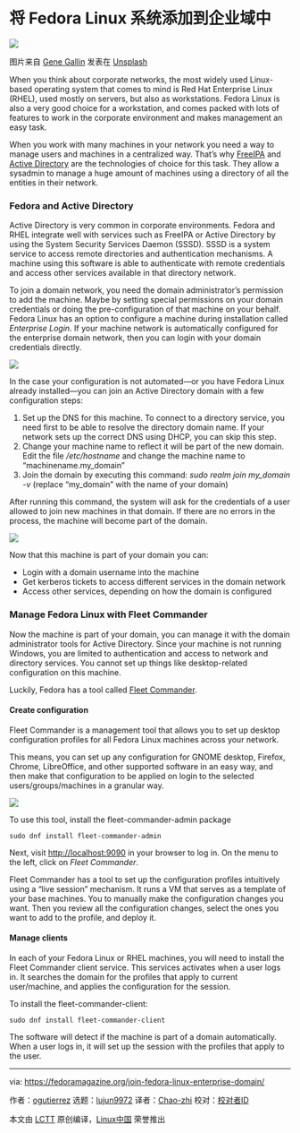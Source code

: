 [#]: subject: (Joining Fedora Linux to an enterprise domain)
[#]: via: (https://fedoramagazine.org/join-fedora-linux-enterprise-domain/)
[#]: author: (ogutierrez https://fedoramagazine.org/author/ogutierrez/)
[#]: collector: (lujun9972)
[#]: translator: (Chao-zhi)
[#]: reviewer: ( )
[#]: publisher: ( )
[#]: url: ( )

将 Fedora Linux 系统添加到企业域中
======

![][1]

图片来自 [Gene Gallin][2] 发表在 [Unsplash][3]

When you think about corporate networks, the most widely used Linux-based operating system that comes to mind is Red Hat Enterprise Linux (RHEL), used mostly on servers, but also as workstations. Fedora Linux is also a very good choice for a workstation, and comes packed with lots of features to work in the corporate environment and makes management an easy task.



When you work with many machines in your network you need a way to manage users and machines in a centralized way. That’s why [FreeIPA][4] and [Active Directory][5] are the technologies of choice for this task. They allow a sysadmin to manage a huge amount of machines using a directory of all the entities in their network.

### Fedora and Active Directory

Active Directory is very common in corporate environments. Fedora and RHEL integrate well with services such as FreeIPA or Active Directory by using the System Security Services Daemon (SSSD). SSSD is a system service to access remote directories and authentication mechanisms. A machine using this software is able to authenticate with remote credentials and access other services available in that directory network.

To join a domain network, you need the domain administrator’s permission to add the machine. Maybe by setting special permissions on your domain credentials or doing the pre-configuration of that machine on your behalf. Fedora Linux has an option to configure a machine during installation called _Enterprise Login_. If your machine network is automatically configured for the enterprise domain network, then you can login with your domain credentials directly.

![][6]

In the case your configuration is not automated—or you have Fedora Linux already installed—you can join an Active Directory domain with a few configuration steps:

  1. Set up the DNS for this machine. To connect to a directory service, you need first to be able to resolve the directory domain name. If your network sets up the correct DNS using DHCP, you can skip this step.
  2. Change your machine name to reflect it will be part of the new domain. Edit the file _/etc/hostname_ and change the machine name to “machinename.my_domain”
  3. Join the domain by executing this command: _sudo realm join my_domain -v_ (replace “my_domain” with the name of your domain)



After running this command, the system will ask for the credentials of a user allowed to join new machines in that domain. If there are no errors in the process, the machine will become part of the domain.

![][7]

Now that this machine is part of your domain you can:

  * Login with a domain username into the machine
  * Get kerberos tickets to access different services in the domain network
  * Access other services, depending on how the domain is configured



### Manage Fedora Linux with Fleet Commander

Now the machine is part of your domain, you can manage it with the domain administrator tools for Active Directory. Since your machine is not running Windows, you are limited to authentication and access to network and directory services. You cannot set up things like desktop-related configuration on this machine.

Luckily, Fedora has a tool called [Fleet Commander][8].

#### Create configuration

Fleet Commander is a management tool that allows you to set up desktop configuration profiles for all Fedora Linux machines across your network.

This means, you can set up any configuration for GNOME desktop, Firefox, Chrome, LibreOffice, and other supported software in an easy way, and then make that configuration to be applied on login to the selected users/groups/machines in a granular way.

![][9]

To use this tool, install the fleet-commander-admin package

```
sudo dnf install fleet-commander-admin
```

Next, visit [http://localhost:9090][10] in your browser to log in. On the menu to the left, click on _Fleet Commander_.

Fleet Commander has a tool to set up the configuration profiles intuitively using a “live session” mechanism. It runs a VM that serves as a template of your base machines. You to manually make the configuration changes you want. Then you review all the configuration changes, select the ones you want to add to the profile, and deploy it.

#### Manage clients

In each of your Fedora Linux or RHEL machines, you will need to install the Fleet Commander client service. This services activates when a user logs in. It searches the domain for the profiles that apply to current user/machine, and applies the configuration for the session.

To install the fleet-commander-client:

```
sudo dnf install fleet-commander-client
```

The software will detect if the machine is part of a domain automatically. When a user logs in, it will set up the session with the profiles that apply to the user.

--------------------------------------------------------------------------------

via: https://fedoramagazine.org/join-fedora-linux-enterprise-domain/

作者：[ogutierrez][a]
选题：[lujun9972][b]
译者：[Chao-zhi](https://github.com/Chao-zhi)
校对：[校对者ID](https://github.com/校对者ID)

本文由 [LCTT](https://github.com/LCTT/TranslateProject) 原创编译，[Linux中国](https://linux.cn/) 荣誉推出

[a]: https://fedoramagazine.org/author/ogutierrez/
[b]: https://github.com/lujun9972
[1]: https://fedoramagazine.org/wp-content/uploads/2021/05/enterprise-816x345.jpg
[2]: https://unsplash.com/@genefoto?utm_source=unsplash&utm_medium=referral&utm_content=creditCopyText
[3]: https://unsplash.com/s/photos/fleet?utm_source=unsplash&utm_medium=referral&utm_content=creditCopyText
[4]: https://www.freeipa.org/page/Main_Page
[5]: https://en.wikipedia.org/wiki/Active_Directory
[6]: https://lh5.googleusercontent.com/aIRYn2TDgaaUrErzBV_KPVgpm94OrVgySlwqlI3VsotslWKN5UnLQ0VYjESSFB12aZWf_UnbmOOwa_rcxvRoI-MB6gFaw8p-RgBP9Lswnb2YV3iIlQ8YeXgpwJC_-B5tPrFTfUe_
[7]: https://lh6.googleusercontent.com/DVvr7cHuZxvgqhAHk9v7jAYSER7VSP1G7CJ1xHx1kT5ZS-v1yt3rKMmwk9JhsLnYGfwAjOPPpSC2BGTpZtAdKrnx7XLUWgOZBhFFwB6SL7vR_q_2N1c_OGYp7YmNLRk7oRW8IEVB
[8]: https://fleet-commander.org/
[9]: https://lh6.googleusercontent.com/ATeNp5niX37MW7ARiMVSkqe9Vr5Fv4IN6eUW5xf1UPO0AMO1DxXLypw0CbqTNOfzLJYDM18ggc7Mrh3LZK8Foh80K1WjSW9LHQD081BbJg0owQJj_ZQdICLr0tGILmBRco-xbq92
[10]: http://localhost:9090/
